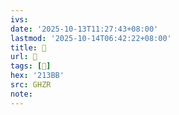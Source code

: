 ```yaml
---
ivs:
date: '2025-10-13T11:27:43+08:00'
lastmod: '2025-10-14T06:42:22+08:00'
title: 󰙚
url: 󰙚
tags: [𡎻]
hex: '213BB'
src: GHZR
note:
---
```


